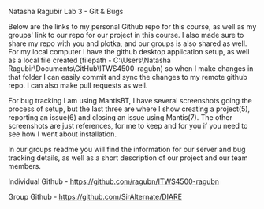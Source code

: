Natasha Ragubir
Lab 3 - Git & Bugs

Below are the links to my personal Github repo for this course, as well as my groups' link to our repo for our project in this course. I also made sure to share my repo with you and plotka, and our groups is also shared as well.   
For my local computer I have the github desktop application setup, as well as a local file created (filepath - C:\Users\Natasha Ragubir\Documents\GitHub\ITWS4500-ragubn) so when I make changes in that folder I can easily commit and sync the changes to my remote github repo. I can also make pull requests as well.  

For bug tracking I am using MantisBT, I have several screenshots going the process of setup, but the last three are where I show creating a project(5), reporting an issue(6) and closing an issue using Mantis(7). The other screenshots are just references, for me to keep and for you if you need to see how I went about installation. 

In our groups readme you will find the information for our server and bug tracking details, as well as a short description of our project and our team members. 


Individual Github - https://github.com/ragubn/ITWS4500-ragubn

Group Github - https://github.com/SirAlternate/DIARE